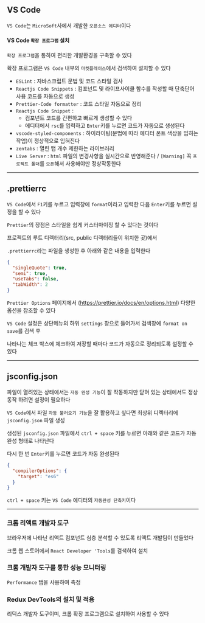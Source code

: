 ## VS Code  
  
`VS Code`는 `MicroSoft`사에서 개발한 `오픈소스 에디터`이다  
  
#### VS Code `확장 프로그램` 설치  
  
`확장 프로그램`을 통하여 편리한 개발환경을 구축할 수 있다  
  
확장 프로그램은 `VS Code` 내부의 `마켓플레이스`에서 검색하여 설치할 수 있다  
  
- `ESLint` : 자바스크립트 문법 및 코드 스타일 검사
- `Reactjs Code Snippets` : 컴포넌트 및 라이프사이클 함수를 작성할 때 단축단어 사용 코드를 자동으로 생성
- `Prettier-Code formatter` : 코드 스타일 자동으로 정리
- `Reactjs Code Snippet` :    
  - 컴포넌트 코드를 간편하고 빠르게 생성할 수 있다 
  - 에디터에서 `rsc`를 입력하고 `Enter`키를 누르면 코드가 자동으로 생성된다  
- `vscode-styled-components` : 하이라이팅(문법에 따라 에디터 폰트 색상을 입히는 작업)이 정상적으로 입혀진다
- `zentabs` : 열린 탭 개수 제한하는 라이브러리
- `Live Server` : `html` 파일의 변경사항을 실시간으로 반영해준다 / `[Warning]` 꼭 `프로젝트 폴더`를 `오픈`해서 사용해야만 정상작동한다  
---  
  
## .prettierrc
  
`VS Code`에서 `F1`키를 누르고 입력창에 `format`이라고 입력한 다음 `Enter`키를 누르면 설정을 할 수 있다  
  
`Prettier`의 장점은 스타일을 쉽게 커스터마이징 할 수 있다는 것이다  
  
프로젝트의 루트 디렉터리(src, public 디렉터리들이 위치한 곳)에서  
  
`.prettierrc`라는 파일을 생성한 후 아래와 같은 내용을 입력한다  
  
```json  
{
  "singleQuote": true,
  "semi": true,
  "useTabs": false,
  "tabWidth": 2
}
```  
  
`Prettier Options` 페이지에서 (https://prettier.io/docs/en/options.html) 다양한 옵션을 참조할 수 있다  
  
`VS Code` 설정은 상단메뉴의 하위 `settings` 창으로 들어가서 검색창에 `format on save`를 검색 후  
  
나타나는 체크 박스에 체크하여 저장할 때마다 코드가 자동으로 정리되도록 설정할 수 있다  
  
---  
  
## jsconfig.json  
  
파일이 열려있는 상태에서는 `자동 완성 기능`이 잘 작동하지만 닫혀 있는 상태에서도 정상동작 하려면 설정이 필요하다  
  
`VS Code`에서 파일 `자동 불러오기 기능`을 잘 활용하고 싶다면 최상위 디렉터리에 `jsconfig.json` 파일 생성  
  
생성된 `jsconfig.json` 파일에서 `ctrl + space` 키를 누르면 아래와 같은 코드가 자동완성 형태로 나타난다  
  
다시 한 번 `Enter`키를 누르면 코드가 자동 완성된다  
  
```json
{
  "compilerOptions": {
    "target": "es6"
  }
}
```
  
`ctrl + space` 키는 `VS Code` 에디터의 `자동완성 단축키`이다  
  
---  
  
### 크롬 리액트 개발자 도구
  
브라우저에  나타난 리액트 컴포넌트 심층 분석할 수 있도록 리액트 개발팀이 만들었다  
  
크롬 웹 스토어에서 `React Developer 'Tools`를 검색하여 설치  
  
### 크롬 개발자 도구를 통한 성능 모니터링
  
`Performance` 탭을 사용하여 측정  
  
### Redux DevTools의 설치 및 적용
  
리덕스 개발자 도구이며, 크롬 확장 프로그램으로 설치하여 사용할 수 있다

